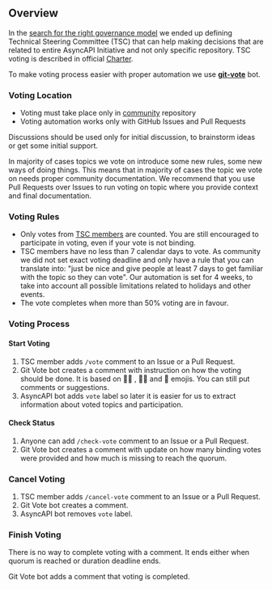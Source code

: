 ## Overview

In the [search for the right governance model](https://www.asyncapi.com/blog/governance-motivation) we ended up defining Technical Steering Committee (TSC) that can help making decisions that are related to entire AsyncAPI Initiative and not only specific repository. TSC voting is described in official [Charter](https://github.com/asyncapi/community/blob/master/CHARTER.md#4-tsc-voting).

To make voting process easier with proper automation we use [**git-vote**](https://github.com/cncf/gitvote) bot.

### Voting Location

- Voting must take place only in [community](https://github.com/asyncapi/community) repository
- Voting automation works only with GitHub Issues and Pull Requests

Discussions should be used only for initial discussion, to brainstorm ideas or get some initial support.

In majority of cases topics we vote on introduce some new rules, some new ways of doing things. This means that in majority of cases the topic we vote on needs proper community documentation. We recommend that you use Pull Requests over Issues to run voting on topic where you provide context and final documentation.

### Voting Rules

* Only votes from [TSC members](https://www.asyncapi.com/community/tsc) are counted. You are still encouraged to participate in voting, even if your vote is not binding.
* TSC members have no less than 7 calendar days to vote. As community we did not set exact voting deadline and only have a rule that you can translate into: "just be nice and give people at least 7 days to get familiar with the topic so they can vote". Our automation is set for 4 weeks, to take into account all possible limitations related to holidays and other events.
* The vote completes when more than 50% voting are in favour.

### Voting Process

#### Start Voting

1. TSC member adds `/vote` comment to an Issue or a Pull Request.
2. Git Vote bot creates a comment with instruction on how the voting should be done. It is based on  👍🏼 , 👎🏼 and 👀 emojis. You can still put comments or suggestions.
3. AsyncAPI bot adds `vote` label so later it is easier for us to extract information about voted topics and participation.

#### Check Status

1. Anyone can add `/check-vote` comment to an Issue or a Pull Request.
2. Git Vote bot creates a comment with update on how many binding votes were provided and how much is missing to reach the quorum.

### Cancel Voting

1. TSC member adds `/cancel-vote` comment to an Issue or a Pull Request.
2. Git Vote bot creates a comment.
3. AsyncAPI bot removes `vote` label.

### Finish Voting

There is no way to complete voting with a comment. It ends either when quorum is reached or duration deadline ends.

Git Vote bot adds a comment that voting is completed.
